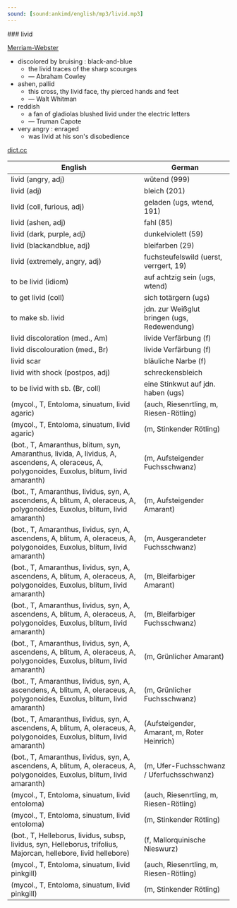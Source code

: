 ```yaml
---
sound: [sound:ankimd/english/mp3/livid.mp3]
---
```


\### livid

[Merriam-Webster](https://www.merriam-webster.com/dictionary/livid)

- discolored by bruising : black-and-blue
    - the livid traces of the sharp scourges
    - — Abraham Cowley
- ashen, pallid
    - this cross, thy livid face, thy pierced hands and feet
    - — Walt Whitman
- reddish
    - a fan of gladiolas blushed livid under the electric letters
    - — Truman Capote
- very angry : enraged
    - was livid at his son's disobedience

[dict.cc](https://www.dict.cc/livid)

| English        | German       |
| -------------- | ------------ |
| livid (angry, adj) | wütend (999) |
| livid (adj) | bleich (201) |
| livid (coll, furious, adj) | geladen (ugs, wtend, 191) |
| livid (ashen, adj) | fahl (85) |
| livid (dark, purple, adj) | dunkelviolett (59) |
| livid (blackandblue, adj) | bleifarben (29) |
| livid (extremely, angry, adj) | fuchsteufelswild (uerst, verrgert, 19) |
| to be livid (idiom) | auf achtzig sein (ugs, wtend) |
| to get livid (coll) | sich totärgern (ugs) |
| to make sb. livid | jdn. zur Weißglut bringen (ugs, Redewendung) |
| livid discoloration (med., Am) | livide Verfärbung (f) |
| livid discolouration (med., Br) | livide Verfärbung (f) |
| livid scar | bläuliche Narbe (f) |
| livid with shock (postpos, adj) | schreckensbleich |
| to be livid with sb. (Br, coll) | eine Stinkwut auf jdn. haben (ugs) |
|  (mycol., T, Entoloma, sinuatum, livid agaric) |  (auch, Riesenrtling, m, Riesen-Rötling) |
|  (mycol., T, Entoloma, sinuatum, livid agaric) |  (m, Stinkender Rötling) |
|  (bot., T, Amaranthus, blitum, syn, Amaranthus, livida, A, lividus, A, ascendens, A, oleraceus, A, polygonoides, Euxolus, blitum, livid amaranth) |  (m, Aufsteigender Fuchsschwanz) |
|  (bot., T, Amaranthus, lividus, syn, A, ascendens, A, blitum, A, oleraceus, A, polygonoides, Euxolus, blitum, livid amaranth) |  (m, Aufsteigender Amarant) |
|  (bot., T, Amaranthus, lividus, syn, A, ascendens, A, blitum, A, oleraceus, A, polygonoides, Euxolus, blitum, livid amaranth) |  (m, Ausgerandeter Fuchsschwanz) |
|  (bot., T, Amaranthus, lividus, syn, A, ascendens, A, blitum, A, oleraceus, A, polygonoides, Euxolus, blitum, livid amaranth) |  (m, Bleifarbiger Amarant) |
|  (bot., T, Amaranthus, lividus, syn, A, ascendens, A, blitum, A, oleraceus, A, polygonoides, Euxolus, blitum, livid amaranth) |  (m, Bleifarbiger Fuchsschwanz) |
|  (bot., T, Amaranthus, lividus, syn, A, ascendens, A, blitum, A, oleraceus, A, polygonoides, Euxolus, blitum, livid amaranth) |  (m, Grünlicher Amarant) |
|  (bot., T, Amaranthus, lividus, syn, A, ascendens, A, blitum, A, oleraceus, A, polygonoides, Euxolus, blitum, livid amaranth) |  (m, Grünlicher Fuchsschwanz) |
|  (bot., T, Amaranthus, lividus, syn, A, ascendens, A, blitum, A, oleraceus, A, polygonoides, Euxolus, blitum, livid amaranth) |  (Aufsteigender, Amarant, m, Roter Heinrich) |
|  (bot., T, Amaranthus, lividus, syn, A, ascendens, A, blitum, A, oleraceus, A, polygonoides, Euxolus, blitum, livid amaranth) |  (m, Ufer-Fuchsschwanz / Uferfuchsschwanz) |
|  (mycol., T, Entoloma, sinuatum, livid entoloma) |  (auch, Riesenrtling, m, Riesen-Rötling) |
|  (mycol., T, Entoloma, sinuatum, livid entoloma) |  (m, Stinkender Rötling) |
|  (bot., T, Helleborus, lividus, subsp, lividus, syn, Helleborus, trifolius, Majorcan, hellebore, livid hellebore) |  (f, Mallorquinische Nieswurz) |
|  (mycol., T, Entoloma, sinuatum, livid pinkgill) |  (auch, Riesenrtling, m, Riesen-Rötling) |
|  (mycol., T, Entoloma, sinuatum, livid pinkgill) |  (m, Stinkender Rötling) |
